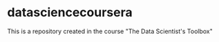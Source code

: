 datasciencecoursera
===================

This is a repository created in the course "The Data Scientist's Toolbox" 
